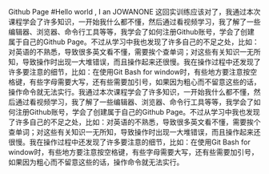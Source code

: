 Github Page
#Hello world , I an JOWANONE
这回实训练应该对了，我通过本次课程学会了许多知识，一开始我什么都不懂，然后通过看视频学习，我了解了一些编辑器、浏览器、命令行工具等等，我学会了如何注册Github账号，学会了创建属于自己的Github Page。不过从学习中我也发现了许多自己的不足之处，比如：对英语的不熟悉，导致很多英文看不懂，需要挨个查单词；对这些有关知识一无所知，导致操作时出现一大堆错误，而且操作起来还很慢。我在操作过程中还发现了许多要注意的细节，比如：在使用Git Bash for window时，有些地方要注意按空格键，有些字母需要大写，还有些需要加引号，如果因为粗心而不留意这些的话，操作命令就无法实行。我通过本次课程学会了许多知识，一开始我什么都不懂，然后通过看视频学习，我了解了一些编辑器、浏览器、命令行工具等等，我学会了如何注册Github账号，学会了创建属于自己的Github Page。不过从学习中我也发现了许多自己的不足之处，比如：对英语的不熟悉，导致很多英文看不懂，需要挨个查单词；对这些有关知识一无所知，导致操作时出现一大堆错误，而且操作起来还很慢。我在操作过程中还发现了许多要注意的细节，比如：在使用Git Bash for window时，有些地方要注意按空格键，有些字母需要大写，还有些需要加引号，如果因为粗心而不留意这些的话，操作命令就无法实行。
